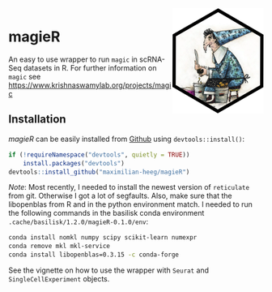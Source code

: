 <img src="man/figures/logo.png" align="right" alt="logo.png" width="180" />

# magieR

An easy to use wrapper to run `magic` in scRNA-Seq datasets in R. For further information on `magic` see https://www.krishnaswamylab.org/projects/magic


## Installation

_magieR_ can be easily installed from [Github](https://github.com/maximilian-heeg/magieR) using `devtools::install()`:

```r
if (!requireNamespace("devtools", quietly = TRUE))
    install.packages("devtools")
devtools::install_github("maximilian-heeg/magieR")

```

*Note*: Most recently, I needed to install the newest version of `reticulate` from git. Otherwise I got a lot of segfaults. Also, make sure that the libopenblas from R and in the python environment match. I needed to run the following commands in the basilisk conda environment `.cache/basilisk/1.2.0/magieR-0.1.0/env`:

```bash
conda install nomkl numpy scipy scikit-learn numexpr
conda remove mkl mkl-service
conda install libopenblas=0.3.15 -c conda-forge
```



See the vignette on how to use the wrapper with `Seurat` and `SingleCellExperiment` objects.
